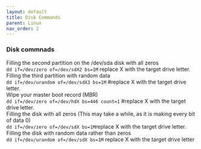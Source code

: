 ```yaml
---
layout: default
title: Disk Commands
parent: Linux
nav_order: 2
---
```

### Disk commnads

Filling the second partition on the /dev/sda disk with all zeros  
```dd if=/dev/zero of=/dev/sdX2 bs=1M``` replace X with the target drive letter.  
Filling the third partition with random data  
```dd if=/dev/urandom of=/dev/sdX3 bs=1M``` #replace X with the target drive letter.  
Wipe your master boot record (MBR)  
```dd if=/dev/zero of=/dev/hdX bs=446 count=1``` #replace X with the target drive letter.  
Filling the disk with all zeros (This may take a while, as it is making every bit of data 0)  
```dd if=/dev/zero of=/dev/sdX bs=1M```replace X with the target drive letter.  
Filling the disk with random data rather than zeros   
```dd if=/dev/urandom of=/dev/sdX bs=1M``` replace X with the target drive letter  